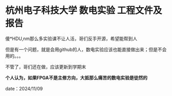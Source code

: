 # 杭州电子科技大学 数电实验 工程文件及报告

傻*HDU,nm那么多实验课不让人活，哥们反手开源，希望能帮到人

但是有一个问题，就是会用github的人，数电实验应该也能直接做出来；但是不会用的。。。

不管了，哥们还在做，应该更新到学期末

**个人认为，如果FPGA不是主修方向，大抵那么痛苦的数电实验是徒然的**



date：2024/11/09
